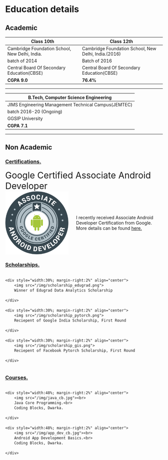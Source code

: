 # Education details  

## Academic 

| **Class 10th**                                    | **Class 12th**                                     |
|---------------------------------------------------|----------------------------------------------------|
|Cambridge Foundation School, New Delhi, India.     |Cambridge Foundation School, New Delhi, India.(2016)|
|batch of 2014                                      |Batch of 2016                                       |
|Central Board Of Secondary Education(CBSE)         |Central Board Of Secondary Education(CBSE)          |
| **CGPA  9.0**                                     | **76.4%**                                          |   

---  

| **B.Tech, Computer Science Engineering**           |
|----------------------------------------------------|
|JIMS Engineering Management Technical Campus(JEMTEC)|
|batch 2016-20 (Ongoing)                             | 
|GGSIP University                                    |
| **CGPA 7.1**                                       |  

---  

## Non Academic  

### <u> Certifications.</u>  

<div style="font-size:200%;">Google Certified Associate Android Developer</div>
<div style="display:flex;">
	<img src="aad.png" height="40%" width="40%">  
	<div style="margin: auto 5%;">
	I recently received Associate Android Developer Certification from Google. More 
	details can be found <a href="https://www.credential.net/pju5aztf">here.</a>
	</div>
</div>

### <u> Scholarships.</u>  

<div style='display:flex;flex-wrap:wrap;'>

    <div style="width:30%; margin-right:2%" align="center">
		<img src="/img/scholarship_edugrad.png">
		Winner of Edugrad Data Analytics Scholarship
		
	</div>
	
    <div style="width:30%; margin-right:2%" align="center">
		<img src="/img/scholarship_pytorch.png">
		Reciepent of Google India Scholarship, First Round
		
	</div>
	
    <div style="width:30%; margin-right:2%" align="center">
		<img src="/img/scholarship_gis.png">
		Reciepent of Facebook Pytorch Scholarship, First Round
		
	</div>
	
	
</div>

### <u> Courses.</u>  

<div style='display:flex;flex-wrap:wrap;'>

    <div style="width:48%; margin-right:2%" align="center">
		<img src="/img/java_cb.jpg"><br>
		Java Core Programming.<br>
		Coding Blocks, Dwarka.
		
	</div>
	
	<div style="width:48%; margin-right:2%" align="center">
		<img src="/img/app_dev_cb.jpg"><br>
		Android App Development Basics.<br>
		Coding Blocks, Dwarka.
		
	</div>
	
</div>










